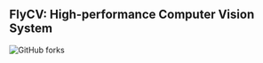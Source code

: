 ## FlyCV: High-performance Computer Vision System

![GitHub forks](https://img.shields.io/github/forks/Paddlepaddle/flycv?color=s)

